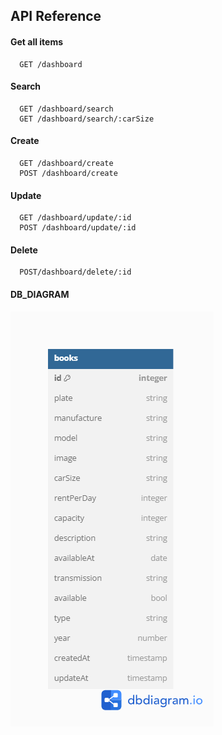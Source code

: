 
## API Reference

#### Get all items

```http
  GET /dashboard
```
#### Search

```http
  GET /dashboard/search 
  GET /dashboard/search/:carSize
```
#### Create
```Create
  GET /dashboard/create 
  POST /dashboard/create
```
#### Update
```Create
  GET /dashboard/update/:id
  POST /dashboard/update/:id
```
#### Delete
```Create
  POST/dashboard/delete/:id
```
#### 
#### DB_DIAGRAM
![alt text](https://github.com/RMYP/F-FSW24001086-km6-ris-DBQuerry-ch4/blob/main/views/images/diagram.png)

